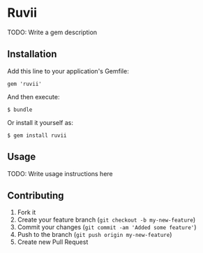 # Ruvii

TODO: Write a gem description

## Installation

Add this line to your application's Gemfile:

    gem 'ruvii'

And then execute:

    $ bundle

Or install it yourself as:

    $ gem install ruvii

## Usage

TODO: Write usage instructions here

## Contributing

1. Fork it
2. Create your feature branch (`git checkout -b my-new-feature`)
3. Commit your changes (`git commit -am 'Added some feature'`)
4. Push to the branch (`git push origin my-new-feature`)
5. Create new Pull Request
